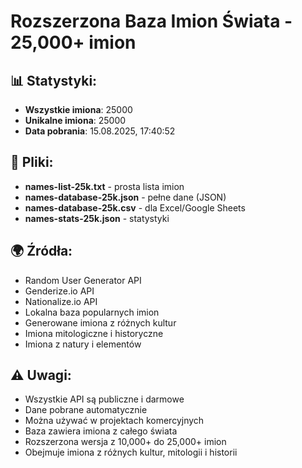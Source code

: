 # Rozszerzona Baza Imion Świata - 25,000+ imion

## 📊 Statystyki:
- **Wszystkie imiona**: 25000
- **Unikalne imiona**: 25000
- **Data pobrania**: 15.08.2025, 17:40:52

## 📁 Pliki:
- **names-list-25k.txt** - prosta lista imion
- **names-database-25k.json** - pełne dane (JSON)
- **names-database-25k.csv** - dla Excel/Google Sheets
- **names-stats-25k.json** - statystyki

## 🌍 Źródła:
- Random User Generator API
- Genderize.io API
- Nationalize.io API
- Lokalna baza popularnych imion
- Generowane imiona z różnych kultur
- Imiona mitologiczne i historyczne
- Imiona z natury i elementów

## ⚠️ Uwagi:
- Wszystkie API są publiczne i darmowe
- Dane pobrane automatycznie
- Można używać w projektach komercyjnych
- Baza zawiera imiona z całego świata
- Rozszerzona wersja z 10,000+ do 25,000+ imion
- Obejmuje imiona z różnych kultur, mitologii i historii